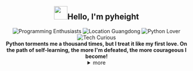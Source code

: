 <h2 align="center"><img src="https://media.giphy.com/media/hvRJCLFzcasrR4ia7z/giphy.gif" width="36">Hello, I'm pyheight</h2>

<div align="center">    
<img src="https://img.shields.io/badge/Programming-enthusiasts-blueviolet?ble-img_nhcgr_72" src="https://img.shields.io/badge/Programming-enthusiasts-blueviolet?style=for-the-badge&logo=dev.to" alt="Programming Enthusiasts" style="border-width:0" />
<img class="_double-img_nhcgr_72" src="https://img.shields.io/badge/Location-Guangdong-green?style=for-the-badge&logo=googlemaps" alt="Location Guangdong" style="border-width:0" />
<img class="_double-img_nhcgr_72" src="https://img.shields.io/badge/Python-Lover-informational?style=for-the-badge&logo=python" alt="Python Lover" style="border-width:0" />
<img class="_double-img_nhcgr_72" src="https://img.shields.io/badge/Tech-Curious-yellow?style=for-the-badge&logo=rss" alt="Tech Curious" style="border-width:0" />
<br>
<b>Python torments me a thousand times, but I treat it like my first love. On the path of self-learning, the more I'm defeated, the more courageous I become!</b>

</div>

<details close align="center">  
<summary>more</summary>  
<br>

<div align="center">  
<img src="https://github-readme-stats.vercel.app/api?username=pyheight&theme=tokyonight" alt="">
<img src="https://streak-stats.demolab.com?user=pyheight&theme=iceberg&hide_border=%E7%9C%9F%E5%AE%9E%E7%9A%84" alt="GitHub Streak">  
</div>

<h3>👀My Projects</h3>  
<h4>ttk file explorer</h4>
<a href="https://github.com/pyheight/ttk-file-explorer/">Repository</a> | <a href="https://pyheight.github.io/ttk-file-explorer/">Website</a>    

<h3>🌱Contact Me</h3>  
<div align="center">    
<a href="https://github.com/pyheight"> <img src="https://img.shields.io/badge/GitHub-pyheight-black?style=social&logo=github" alt="GitHub"></a>    
<a href="mailto:276581780@qq.com"><img src="https://img.shields.io/badge/Email-276581780%40qq.com-blue?style=social&logo=gmail" alt="Email"></a>    
<a href="https://www.zhihu.com/people/height-8"><img src="https://img.shields.io/badge/Zhihu-Homepage-blue?style=plastic&logo=zhihu" alt="Zhihu"></a>    
<a href="https://blog.csdn.net/2302_82330415"><img src="https://img.shields.io/badge/CSDN-Blog-orange?style=plastic&logo=blogger&logoColor=orange" alt="CSDN Blog"></a>  
</div>

</details>

<div align="center">
<img src="https://count.getloli.com/get/@pyheight?theme=rule34" alt="">
</div>

